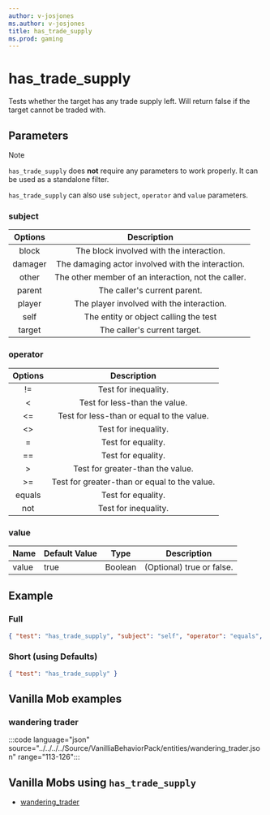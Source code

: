 ```yaml
---
author: v-josjones
ms.author: v-josjones
title: has_trade_supply
ms.prod: gaming
---
```


# has_trade_supply

Tests whether the target has any trade supply left. Will return false if the target cannot be traded with.

## Parameters

> [!Note]
> `has_trade_supply` does **not** require any parameters to work properly. It can be used as a standalone filter.

`has_trade_supply` can also use `subject`, `operator` and `value` parameters.

### subject

| Options| Description |
|:-----------:|:-----------:|
| block| The block involved with the interaction. |
| damager| The damaging actor involved with the interaction. |
| other| The other member of an interaction, not the caller. |
| parent| The caller's current parent. |
| player| The player involved with the interaction. |
| self| The entity or object calling the test |
| target| The caller's current target. |

### operator

| Options| Description |
|:-----------:|:-----------:|
| !=| Test for inequality. |
| <| Test for less-than the value. |
| <=| Test for less-than or equal to the value. |
| <>| Test for inequality. |
| =| Test for equality. |
| ==| Test for equality. |
| >| Test for greater-than the value. |
| >=| Test for greater-than or equal to the value. |
| equals| Test for equality. |
| not| Test for inequality. |

### value

|Name |Default Value  |Type  |Description  |
|---------|---------|---------|---------|
|value |true |Boolean |(Optional) true or false. |

## Example

### Full

```json
{ "test": "has_trade_supply", "subject": "self", "operator": "equals", "value": "true" }
```

### Short (using Defaults)

```json
{ "test": "has_trade_supply" }
```

## Vanilla Mob examples

### wandering trader

:::code language="json" source="../../../../Source/VanilliaBehaviorPack/entities/wandering_trader.json" range="113-126":::

## Vanilla Mobs using `has_trade_supply`

- [wandering_trader](../../../../Source/VanillaBehaviorPack_Snippets/entities/wandering_trader.md)
